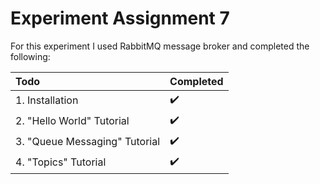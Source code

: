 # Experiment Assignment 7

For this experiment I used RabbitMQ message broker and completed the following:

| Todo| Completed 
| :---------------|:-------
| 1. Installation| ✔️ 
| 2. "Hello World" Tutorial| ✔️
| 3. "Queue Messaging" Tutorial| ✔️ 
| 4. "Topics" Tutorial| ✔️
